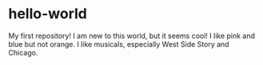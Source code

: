 # hello-world
My first repository!
I am new to this world, but it seems cool!
I like pink and blue but not orange. 
I like musicals, especially West Side Story and Chicago.
